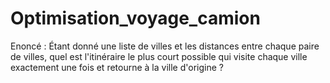 # Optimisation_voyage_camion
Enoncé : Étant donné une liste de villes et les distances entre chaque paire de villes, quel est l'itinéraire le plus court possible qui visite chaque ville exactement une fois et retourne à la ville d'origine ?
